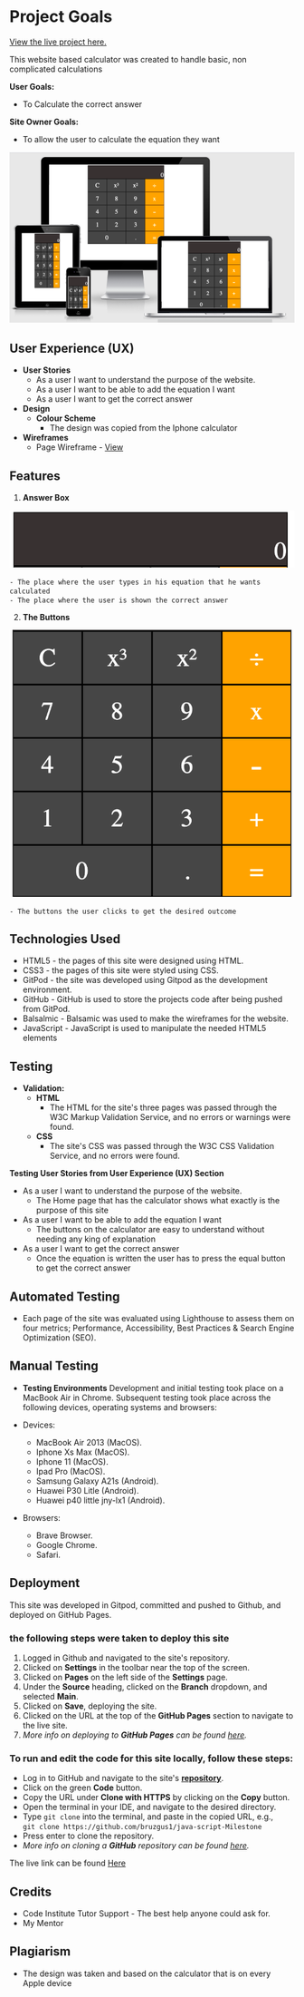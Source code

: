 # Project Goals
[View the live project here.]()

This website based calculator was created to handle basic, non complicated calculations

**User Goals:**

- To Calculate the correct answer


**Site Owner Goals:**
- To allow the user to calculate the equation they want

![how the website looks on diffrent devices](/assets/images/am-i-responsive.png)


## User Experience (UX)

- **User Stories**
    - As a user I want to understand the purpose of the website.
    - As a user I want to be able to add the equation I want
    - As a user I want to get the correct answer
- **Design**
    - **Colour Scheme** 
        - The design was copied from the Iphone calculator
- **Wireframes**
    - Page Wireframe - [View](/wireframes/home.webp)



## Features

1. **Answer Box**

![answer box screenshot](/assets/images/answer-box.png)

    - The place where the user types in his equation that he wants calculated
    - The place where the user is shown the correct answer
2. **The Buttons**

![The buttons screenshot](/assets/images/buttons.png)

    - The buttons the user clicks to get the desired outcome

## Technologies Used
- HTML5 - the pages of this site were designed using HTML.
- CSS3 - the pages of this site were styled using CSS.
- GitPod - the site was developed using Gitpod as the development environment.
- GitHub - GitHub is used to store the projects code after being pushed from GitPod.
- Balsalmic - Balsamic was used to make the wireframes for the website.
- JavaScript - JavaScript is used to manipulate the needed HTML5 elements

## Testing

 - **Validation:**
    - **HTML**
        - The HTML for the site's three pages was passed through the W3C Markup Validation Service, and no errors or warnings were found.
    - **CSS**
        - The site's CSS was passed through the W3C CSS Validation Service, and no errors were found.

**Testing User Stories from User Experience (UX) Section**
- As a user I want to understand the purpose of the website.
    - The Home page that has the calculator shows what exactly is the purpose of this site
- As a user I want to be able to add the equation I want
    - The buttons on the calculator are easy to understand without needing any king of explanation
- As a user I want to get the correct answer
    - Once the equation is written the user has to press the equal button to get the correct answer 
    

## Automated Testing
- Each page of the site was evaluated using Lighthouse to assess them on four metrics; Performance, Accessibility, Best Practices & Search Engine Optimization (SEO).

## Manual Testing 

- **Testing Environments**
Development and initial testing took place on a MacBook Air in Chrome. Subsequent testing took place across the following devices, operating systems and browsers:

- Devices:
    - MacBook Air 2013 (MacOS).
    - Iphone Xs Max (MacOS).
    - Iphone 11 (MacOS).
    - Ipad Pro (MacOS).
    - Samsung Galaxy A21s (Android).
    - Huawei P30 Litle (Android).
    - Huawei p40 little jny-lx1 (Android).

- Browsers:
    - Brave Browser.
    - Google Chrome.
    - Safari.

## Deployment
This site was developed in Gitpod, committed and pushed to Github, and deployed on GitHub Pages.
 ### the following steps were taken to deploy this site
1. Logged in Github and navigated to the site's repository.
2. Clicked on **Settings** in the toolbar near the top of the screen.
3. Clicked on **Pages** on the left side of the **Settings** page.
4. Under the **Source** heading, clicked on the **Branch** dropdown, and selected **Main**.
5. Clicked on **Save**, deploying the site.
6. Clicked on the URL at the top of the **GitHub Pages** section to navigate to the live site.
7. *More info on deploying to **GitHub Pages** can be found [here](https://docs.github.com/en/github/working-with-github-pages/creating-a-github-pages-site#creating-your-site).*

### To run and edit the code for this site locally, follow these steps:
* Log in to GitHub and navigate to the site's **[repository](https://github.com/bruzgus1/java-script-Milestone)**.
* Click on the green **Code** button.
* Copy the URL under **Clone with HTTPS** by clicking on the **Copy** button.
* Open the terminal in your IDE, and navigate to the desired directory.
* Type `git clone` into the terminal, and paste in the copied URL, e.g.,  
``git clone https://github.com/bruzgus1/java-script-Milestone``
* Press enter to clone the repository.
* *More info on cloning a **GitHub** repository can be found [here](https://docs.github.com/en/github/creating-cloning-and-archiving-repositories/cloning-a-repository).*

The live link can be found [Here]()

## Credits
- Code Institute Tutor Support - The best help anyone could ask for.
- My Mentor

## Plagiarism

- The design was taken and based on the calculator that is on every Apple device